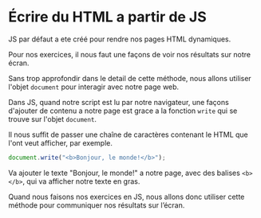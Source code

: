 # Écrire du HTML a partir de JS

JS par défaut a ete créé pour rendre nos pages HTML dynamiques.

Pour nos exercices, il nous faut une façons de voir nos résultats sur notre écran.

Sans trop approfondir dans le detail de cette méthode, nous allons utiliser l'objet `document` pour interagir avec notre page web.

Dans JS, quand notre script est lu par notre navigateur, une façons d'ajouter de contenu a notre page est grace a la fonction `write` qui se trouve sur l'objet `document`.

Il nous suffit de passer une chaîne de caractères contenant le HTML que l'ont veut afficher, par exemple.

```js
document.write("<b>Bonjour, le monde!</b>");
```

Va ajouter le texte "Bonjour, le monde!" a notre page, avec des balises `<b></b>`, qui va afficher notre texte en gras.

Quand nous faisons nos exercices en JS, nous allons donc utiliser cette méthode pour communiquer nos résultats sur l’écran.